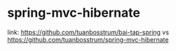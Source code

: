 # spring-mvc-hibernate
link: https://github.com/tuanbosstrum/bai-tap-spring vs https://github.com/tuanbosstrum/spring-mvc-hibernate
